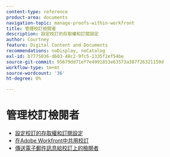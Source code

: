 ```yaml
---
content-type: reference
product-area: documents
navigation-topic: manage-proofs-within-workfront
title: 管理校訂檢閱者
description: 設定校訂的存取權和訂閱設定
author: Courtney
feature: Digital Content and Documents
recommendations: noDisplay, noCatalog
exl-id: b7775036-d603-48c2-9fc5-1335f2ef54be
source-git-commit: 95679dd71ef7e4991853e63573a387f26321159d
workflow-type: tm+mt
source-wordcount: '36'
ht-degree: 0%

---
```


# 管理校訂檢閱者

* [設定校訂的存取權和訂閱設定](../../../../review-and-approve-work/proofing/managing-proofs-within-workfront/configure-access-subscription-settings-proof.md)
* [在Adobe Workfront中共用校訂](../../../../review-and-approve-work/proofing/managing-proofs-within-workfront/share-a-proof-in-workfront.md)
* [傳送電子郵件訊息給校訂上的檢閱者](../../../../review-and-approve-work/proofing/managing-proofs-within-workfront/send-email-messages-to-users-proof.md)
